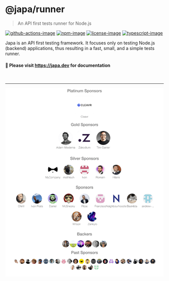 # @japa/runner
> An API first tests runner for Node.js

[![github-actions-image]][github-actions-url] [![npm-image]][npm-url] [![license-image]][license-url] [![typescript-image]][typescript-url]

Japa is an API first testing framework. It focuses only on testing Node.js (backend) applications, thus resulting in a fast, small, and a simple tests runner.

#### 💁 Please visit https://japa.dev for documentation

<br />
<hr>

![](https://raw.githubusercontent.com/thetutlage/static/main/sponsorkit/sponsors.png)

[github-actions-image]: https://img.shields.io/github/actions/workflow/status/japa/runner/test.yml?style=for-the-badge "github-actions"

[github-actions-url]: https://github.com/japa/runner/actions/workflows/test.yml

[npm-image]: https://img.shields.io/npm/v/@japa/runner.svg?style=for-the-badge&logo=npm
[npm-url]: https://npmjs.org/package/@japa/runner "npm"

[license-image]: https://img.shields.io/npm/l/@japa/runner?color=blueviolet&style=for-the-badge
[license-url]: LICENSE.md "license"

[typescript-image]: https://img.shields.io/badge/Typescript-294E80.svg?style=for-the-badge&logo=typescript
[typescript-url]:  "typescript"
